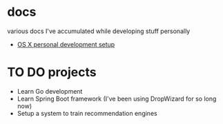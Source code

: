 # docs
various docs I've accumulated while developing stuff personally
* [OS X personal development setup](OSXDEV.md)

# TO DO projects
* Learn Go development
* Learn Spring Boot framework (I've been using DropWizard for so long now)
* Setup a system to train recommendation engines